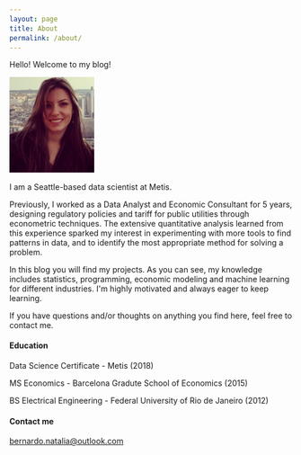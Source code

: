 ```yaml
---
layout: page
title: About
permalink: /about/
---
```


Hello! Welcome to my blog!

<img src="/assets/img/author.jpg" width="30%">

I am a Seattle-based data scientist at Metis.

Previously, I worked as a Data Analyst and Economic Consultant for 5 years, designing regulatory policies and tariff for public utilities through econometric techniques. The extensive quantitative analysis learned from this experience sparked my interest in experimenting with more tools to find patterns in data, and to identify the most appropriate method for solving a problem. 

In this blog you will find my projects. As you can see, my knowledge includes statistics, programming, economic modeling and machine learning for different industries. I'm highly motivated and always eager to keep learning.

If you have questions and/or thoughts on anything you find here, feel free to contact me.

#### Education

Data Science Certificate - Metis (2018)

MS Economics - Barcelona Gradute School of Economics (2015)

BS Electrical Engineering - Federal University of Rio de Janeiro (2012)

#### Contact me

[bernardo.natalia@outlook.com](mailto:bernardo.natalia@outlook.com)
